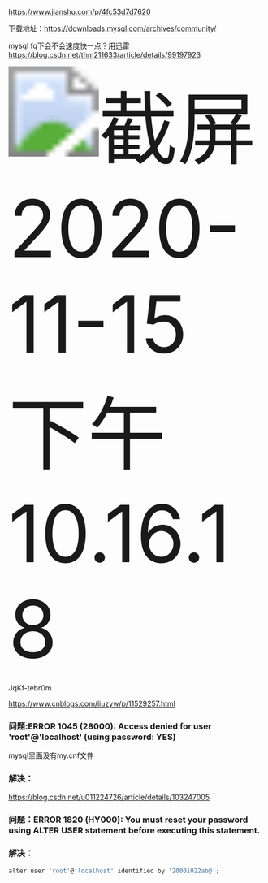 https://www.jianshu.com/p/4fc53d7d7620

下载地址：https://downloads.mysql.com/archives/community/

mysql fq下会不会速度快一点？用迅雷 https://blog.csdn.net/thm211633/article/details/99197923

<img src="/Users/chenmeifang/Desktop/截屏2020-11-15 下午10.16.18.png" alt="截屏2020-11-15 下午10.16.18" style="zoom:1110%;" />

JqKf-tebr0m

https://www.cnblogs.com/liuzyw/p/11529257.html

### 问题:ERROR 1045 (28000): Access denied for user 'root'@'localhost' (using password: YES)

mysql里面没有my.cnf文件

### 解决：

https://blog.csdn.net/u011224726/article/details/103247005



### 问题：ERROR 1820 (HY000): You must reset your password using ALTER USER statement before executing this statement.

### 解决：

```javascript
alter user 'root'@'localhost' identified by '20001022ab@';
```

